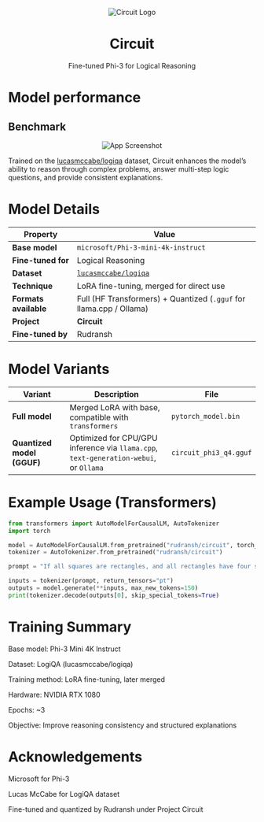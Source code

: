 

<p align="center">
  <img src="https://i.postimg.cc/Nfnst2F9/Circuit.png" alt="Circuit Logo" style="max-width:100%; height:auto;">
</p>


<h1 align="center">Circuit</h1>
<p align="center">Fine-tuned Phi-3 for Logical Reasoning</p>

# Model performance 

## Benchmark


<p align="center">
  <img src="https://i.postimg.cc/85pjRhwf/daata.png" alt="App Screenshot" style="max-width:100%; height:auto;">
</p>

Trained on the [lucasmccabe/logiqa](https://huggingface.co/datasets/lucasmccabe/logiqa) dataset, Circuit enhances the model’s ability to reason through complex problems, answer multi-step logic questions, and provide consistent explanations.


#  Model Details

| Property | Value |
|-----------|--------|
| **Base model** | `microsoft/Phi-3-mini-4k-instruct` |
| **Fine-tuned for** | Logical Reasoning |
| **Dataset** | [`lucasmccabe/logiqa`](https://huggingface.co/datasets/lucasmccabe/logiqa) |
| **Technique** | LoRA fine-tuning, merged for direct use |
| **Formats available** | Full (HF Transformers) + Quantized (`.gguf` for llama.cpp / Ollama) |
| **Project** | **Circuit** |
| **Fine-tuned by** | Rudransh |





#  Model Variants

| Variant | Description | File |
|----------|--------------|------|
|  **Full model** | Merged LoRA with base, compatible with `transformers` | `pytorch_model.bin` |
|  **Quantized model (GGUF)** | Optimized for CPU/GPU inference via `llama.cpp`, `text-generation-webui`, or `Ollama` | `circuit_phi3_q4.gguf` |

#  Example Usage (Transformers)

```python
from transformers import AutoModelForCausalLM, AutoTokenizer
import torch

model = AutoModelForCausalLM.from_pretrained("rudransh/circuit", torch_dtype=torch.float16)
tokenizer = AutoTokenizer.from_pretrained("rudransh/circuit")

prompt = "If all squares are rectangles, and all rectangles have four sides, what can we conclude about squares?"

inputs = tokenizer(prompt, return_tensors="pt")
outputs = model.generate(**inputs, max_new_tokens=150)
print(tokenizer.decode(outputs[0], skip_special_tokens=True)

```


# Training Summary

Base model: Phi-3 Mini 4K Instruct

Dataset: LogiQA (lucasmccabe/logiqa)

Training method: LoRA fine-tuning, later merged

Hardware: NVIDIA RTX 1080

Epochs: ~3

Objective: Improve reasoning consistency and structured explanations



# Acknowledgements

Microsoft
 for Phi-3

Lucas McCabe
 for LogiQA dataset

Fine-tuned and quantized by Rudransh under Project Circuit 


